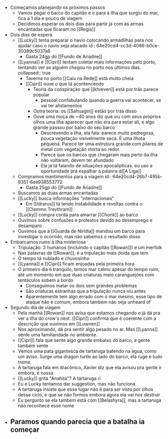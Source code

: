 - Começamos planejando os próximos passos
	- Vamos pegar o barco do capitão e ir para a ilha que surgiu do mar, fica a 1 dia e pouco de viagem
	- Decidimos esperar os dois dias para partir já com as armas encantadas que ficaram no [[Regis]]
- Dois dias de espera
	- [[Lucky]] tenta preparar o navio colocando armadilhas para nos ajudar caso o navio seja atacado
	  id:: 64e20cd4-cc3d-4086-b0ce-30389c5037a6
		- Gasta 24gp do [[Fundo de Ariadne]]
	- [[Lyanna]] e [[Cipri]] tentam coletar mais informações pelo porto, tentando ver se alguém chegou no porto nos últimos dias.
	  collapsed:: true
		- Taverna no porto [[Caiu na Rede]] está muito cheia
		- [[Cipri]] ouve o que tá acontencendo
			- Teoria da conspiração que [[khreven]] está por trás parece popular
				- pessoal confabulando quando a guerra vai acontecer, se vai ter alistamentos
			- Outra teoria: os [[Sahuagin]] estão por trás disso
			- Ouve uma moça de ~40 anos diz que viu com seus próprios olhos uma ilha aparecer que não era para estar ali, e algo grande passou por baixo do seu barco
				- Descrevendo a ilha, ela fala: parece muito pedregosa, pouca vegetação visivelmente seca. É uma ilhota pequena. Parece ter uma estrutura grande com pilares de metal com vegetação morta ao redor.
				- Parece que os barcos que chegaram mais perto da ilha não voltaram, devem ter afundado
				- Ela já tá falando de situações apocalípticas, eu uso a oportunidade pra espalhar a palavra d[[A Liga]]
	- Compramos mantimentos para a viagem
	  id:: 64e20cd4-26b7-495b-8351-6ee938553772
		- Gasta 25gp do [[Fundo de Ariadne]]
	- Buscamos as duas armas encantadas
	- [[Lucky]] busca informações "internacionais"
		- Em [[Idrarus]] tá tendo instabilidade e revoltas contra o [[Clemmo Trevthram]]
	- [[Lucky]] compra corda para amarrar [[Chonk]] ao barco
	- Ouvimos sobre confusões e protestos devido ao desemprego e desamparo
	- Ouvimos que a [[Guarda de Niridia]] mandou um barco para investigar o ocorrido, mas não sabemos o resultado disso
- Embarcamos rumo à ilha misteriosa
	- Tripulação: 3 humanos (incluindo o capitão [[Rowan]]) e um merfolk
	- Nas palavras de [[Rowan]], é a tripulação mais doida que tem
	- O tempo tá nublado e chuvosinho
	- [[Lyanna]] e [[Cipri]] ficam enjoadas pela primeira hora
	- O primeiro dia é tranquilo, temos mar calmo apesar do tempo ruim, até um momento em que duas criaturas meio caranguejões com tentáculos sobem a bordo
		- Conseguimos matar os dois sem grandes problemas
		- São criaturas estranhas que a tripulação nunca viu antes
		- Aparentemente tem algo errado com o mar mesmo, esse tipo de ataque não é comum, embora também não seja unheard of
- Segundo dia de viagem
	- Pela manhã [[Rowan]] nos avisa que estamos chegando e já dá pra ver a ilha do crow's nest. [[Cipri]] confirma que é coerente com a descrição que ouvimos em [[Luwnen]]
	- Nos aproximando, dá pra sentir algo pesado no ar. Mas [[Lyanna]] sente uma familiaridade no ambiente.
	- [[Cipri]] fala que sente algo grande embaixo do barco, a gente também sente
	- Vemos uma pata gigantesca de tartaruga batendo na água, como um aviso. Surge uma dragon turtle ao lado do barco, ela ruge e tudo treme.
	- A tartaruga fala em dracônico, Xavier diz que ela avisou pra gente ir embora, é nossa
	- [[Lucky]] grita "Anahita"? A tartaruga ri
	- Eu e Lucky tentamos dar suggestion, mas não funciona
	- A tartaruga insiste que esse lugar não é para ser visto por olhos desse ciclo, e que se não formos embora agora ela vai nos destruir
	- Eu pergunto se ela também está com [[Belashyra]], mas a tartaruga não reconhece esse nome
- Paramos quando parecia que a batalha ia começar
	-